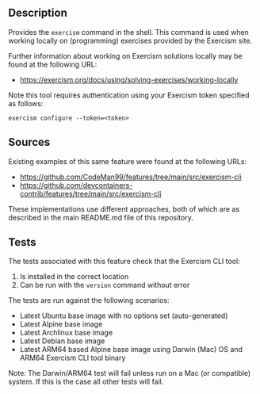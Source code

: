 ## Description

Provides the `exercism` command in the shell. This command is used when working
locally on (programming) exercises provided by the Exercism site.

Further information about working on Exercism solutions locally may be found at
the following URL:
* https://exercism.org/docs/using/solving-exercises/working-locally

Note this tool requires authentication using your Exercism token specified as
follows:

```shell
exercism configure --token=<token>
```

## Sources

Existing examples of this same feature were found at the following URLs:

* https://github.com/CodeMan99/features/tree/main/src/exercism-cli
* https://github.com/devcontainers-contrib/features/tree/main/src/exercism-cli

These implementations use different approaches, both of which are as described
in the main README.md file of this repository.

## Tests

The tests associated with this feature check that the Exercism CLI tool:

1) Is installed in the correct location
1) Can be run with the `version` command without error

The tests are run against the following scenarios:

* Latest Ubuntu base image with no options set (auto-generated)
* Latest Alpine base image
* Latest Archlinux base image
* Latest Debian base image
* Latest ARM64 based Alpine base image using Darwin (Mac) OS and ARM64 Exercism
CLI tool binary 

Note: The Darwin/ARM64 test will fail unless run on a Mac (or compatible)
system. If this is the case all other tests will fail.
